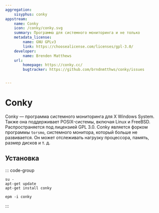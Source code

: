 ```yaml
---
aggregation:
    sisyphus: conky
appstream:
    name: Conky
    icon: /conky/сonky.svg
    summary: Программа для системного мониторинга и не только
    metadata_license:
        name: GNU GPLv3
        link: https://choosealicense.com/licenses/gpl-3.0/
    developer:
        name: Brenden Matthews
    url:
        homepage: https://conky.cc/
        bugtracker: https://github.com/brndnmtthws/conky/issues


---
```


# Conky

Conky — программа системного мониторинга для X Windows System. Также она поддерживает POSIX-системы, включая Linux и FreeBSD. Распространяется под лицензией GPL 3.0. Conky является форком программы `torsmo`, системного монитора, который больше не развивается. Он может отслеживать нагрузку процессора, память, размер дисков и т. д.

## Установка
::: code-group

```shell[apt-get]
su -
apt-get update
apt-get install conky
```
```shell[epm]
epm -i conky
```
:::
